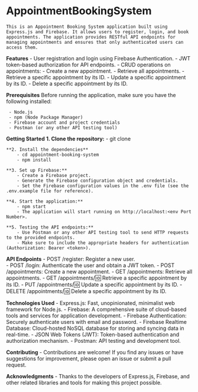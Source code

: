 # AppointmentBookingSystem
    This is an Appointment Booking System application built using Express.js and Firebase. It allows users to register, login, and book appointments. The application provides RESTful API endpoints for managing appointments and ensures that only authenticated users can access them.

**Features**
    - User registration and login using Firebase Authentication.
    - JWT token-based authorization for API endpoints.
    - CRUD operations on appointments:
    - Create a new appointment.
    - Retrieve all appointments.
    - Retrieve a specific appointment by its ID.
    - Update a specific appointment by its ID.
    - Delete a specific appointment by its ID.

**Prerequisites**
    Before running the application, make sure you have the following installed:

     - Node.js
     - npm (Node Package Manager)
     - Firebase account and project credentials
     - Postman (or any other API testing tool)

**Getting Started**
    **1. Clone the repository:**
        - git clone <repository-url>
    
    **2. Install the dependencies**
        - cd appointment-booking-system
        - npm install
    
    **3. Set up Firebase:**
        - Create a Firebase project.
        - Generate the Firebase configuration object and credentials.
        - Set the Firebase configuration values in the .env file (see the .env.example file for reference).

    **4. Start the application:**
        - npm start
        - The application will start running on http://localhost:<env Port Number>.

    **5. Testing the API endpoints:**
        - Use Postman or any other API testing tool to send HTTP requests to the provided endpoints.
        - Make sure to include the appropriate headers for authentication (Authorization: Bearer <token>).
  
**API Endpoints**
    - POST /register: Register a new user.  
    - POST /login: Authenticate the user and obtain a JWT token.
    - POST /appointments: Create a new appointment.
    - GET /appointments: Retrieve all appointments.
    - GET /appointments/:id: Retrieve a specific appointment by its ID.
    - PUT /appointments/:id: Update a specific appointment by its ID.
    - DELETE /appointments/:id: Delete a specific appointment by its ID.
  
**Technologies Used**
    - Express.js: Fast, unopinionated, minimalist web framework for Node.js.
    - Firebase: A comprehensive suite of cloud-based tools and services for application development.
    - Firebase Authentication: Securely authenticate users with email and password.
    - Firebase Realtime Database: Cloud-hosted NoSQL database for storing and syncing data in real-time.
    - JSON Web Tokens (JWT): Token-based authentication and authorization mechanism.
    - Postman: API testing and development tool.

**Contributing**
    - Contributions are welcome! If you find any issues or have suggestions for improvement, please open an issue or submit a pull request.


**Acknowledgments**
    - Thanks to the developers of Express.js, Firebase, and other related libraries and tools for making this project possible.
